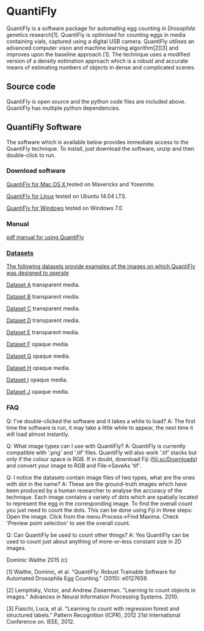 <html>
<script>
  (function(i,s,o,g,r,a,m){i['GoogleAnalyticsObject']=r;i[r]=i[r]||function(){
  (i[r].q=i[r].q||[]).push(arguments)},i[r].l=1*new Date();a=s.createElement(o),
  m=s.getElementsByTagName(o)[0];a.async=1;a.src=g;m.parentNode.insertBefore(a,m)
  })(window,document,'script','//www.google-analytics.com/analytics.js','ga');

  ga('create', 'UA-64801147-1', 'auto');
  ga('require', 'linkid', 'linkid.js');
  ga('send', 'pageview');

</script>
<head>
</head>
<body>
<H1>QuantiFly</H1>
<p> QuantiFly is a software package for automating egg counting in  <i>Drosophila</i> genetics research[1]. QuantiFly is optimised for counting eggs in media containing vials, captured using a digital USB camera. QuantiFly utilises an advanced computer vison and machine learning algorithm[2][3] and improves upon the baseline approach [1]. The technique uses a modified version of a density estimation approach which is a robust and accurate means of estimating numbers of objects in dense and complicated scenes.
<H2>Source code</H2>
<p>QuantiFly is open source and the python code files are included above. QuantiFly has multiple python dependencies.</p>

<H2>QuantiFly Software</H2>
<p> The software which is available below provides immediate access to the QuantiFly technique. To install, just download the software, unzip and then double-click to run. 
<H3>Download software</H3>
<p><a href ="http://sara.molbiol.ox.ac.uk/dwaithe/software/quantifly_mac.zip">QuantiFly for Mac OS X </a> tested on Mavericks and Yosemite.</p>
<p><a href ="http://sara.molbiol.ox.ac.uk/dwaithe/software/quantifly_linux.tar.gz">QuantiFly for Linux</a> tested on Ubuntu 14.04 LTS. </p>
<p><a href ="http://sara.molbiol.ox.ac.uk/dwaithe/software/quantifly_win.zip">QuantiFly for Windows</a> tested on Windows 7.0 </p>
<H3>Manual</H3>
<p><a href ="http://sara.molbiol.ox.ac.uk/dwaithe/software/howTo.pdf">pdf manual for using QuantiFly</p>
<H3>Datasets</H3>
<p> The following datasets provide examples of the images on which QuantiFly was designed to operate </p>
<p><a href ="http://sara.molbiol.ox.ac.uk/dwaithe/ground_truth_data/data01-20130531-DM.zip">Dataset A</a> transparent media. </p>
<p><a href ="http://sara.molbiol.ox.ac.uk/dwaithe/ground_truth_data/data02-20130709-DM.zip">Dataset B</a> transparent media. </p>
<p><a href ="http://sara.molbiol.ox.ac.uk/dwaithe/ground_truth_data/data03-20140331-DM.zip">Dataset C</a> transparent media. </p>
<p><a href ="http://sara.molbiol.ox.ac.uk/dwaithe/ground_truth_data/data04-20140331-DM.zip">Dataset D</a> transparent media. </p>
<p><a href ="http://sara.molbiol.ox.ac.uk/dwaithe/ground_truth_data/data05-bias-DM.zip">Dataset E</a> transparent media. </p>
<p><a href ="http://sara.molbiol.ox.ac.uk/dwaithe/ground_truth_data/data06-20130704-SY.zip">Dataset F</a> opaque media. </p>
<p><a href ="http://sara.molbiol.ox.ac.uk/dwaithe/ground_truth_data/data07-20130709-SY.zip">Dataset G</a> opaque media. </p>
<p><a href ="http://sara.molbiol.ox.ac.uk/dwaithe/ground_truth_data/data08-20140409-SY.zip">Dataset H</a> opaque media. </p>
<p><a href ="http://sara.molbiol.ox.ac.uk/dwaithe/ground_truth_data/data09-20140409-SY.zip">Dataset I</a> opaque media. </p>
<p><a href ="http://sara.molbiol.ox.ac.uk/dwaithe/ground_truth_data/data10-bias-SY.zip">Dataset J</a> opaque media. </p>

<H3>FAQ</H3>
<p>Q: I've double-clicked the software and it takes a while to load? A: The first time the software is run, it may take a little while to appear, the next time it will load almost instantly.</p>

<p>Q: What image types can I use with QuantiFly? A: QuantiFly is currently compatible with '.png' and '.tif' files. QuantiFly will also work '.tif' stacks but only if the colour space is RGB. If in doubt, download Fiji (<a href="fiji.sc/Downloads">fiji.sc/Downloads</a>) and convert your image to RGB and File->SaveAs 'tif'.

<p>Q: I notice the datasets contain image files of two types, what are the ones with dot in the name? A: These are the ground-truth images which have been produced by a human researcher to analyse the accuracy of the technique. Each image contains a variety of dots which are spatially located to represent the egg in the corresponding image. To find the overall count you just need to count the dots. This can be done using Fiji in three steps: Open the image. Click from the menu Process->Find Maxima. Check 'Preview point selection' to see the overall count.

<p>Q: Can QuantiFly be used to count other things?  A: Yes QuantiFly can be used to count just about anything of more-or-less constant size in 2D images.</p>

<p> Dominic Waithe 2015 (c)</p>
<p>[1] Waithe, Dominic, et al. "QuantiFly: Robust Trainable Software for Automated Drosophila Egg Counting." (2015): e0127659.</p>
<p>[2] Lempitsky, Victor, and Andrew Zisserman. "Learning to count objects in images." Advances in Neural Information Processing Systems. 2010.</p>
<p>[3] Fiaschi, Luca, et al. "Learning to count with regression forest and structured labels." Pattern Recognition (ICPR), 2012 21st International Conference on. IEEE, 2012.</p>

</body>

